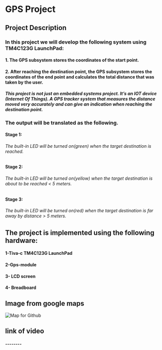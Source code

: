# GPS Project 
## Project Description
### In this project we will develop the following system using TM4C123G LaunchPad:
#### 1. The GPS subsystem stores the coordinates of the start point.
#### 2. After reaching the destination point, the GPS subsystem stores the coordinates of the end point and calculates the total distance that was taken by the user.
##### This project is not just an embedded systems project. It’s an IOT device (Internet Of Things). A GPS tracker system that measures the distance moved very accurately and can give an indication when reaching the destination point.

### The output will be translated as the following.
####  Stage 1: 
###### The built-in LED will be turned on(green) when the target destination is reached.
####  Stage 2:
###### The built-in LED will be turned on(yellow) when the target destination is about to be reached < 5 meters.
#### Stage 3:
###### The built-in LED will be turned on(red) when the target destination is far away by distance > 5 meters.


## The project is implemented using the following hardware:
#### 1-Tiva-c TM4C123G LaunchPad
#### 2-Gps-module 
#### 3- LCD screen
#### 4- Breadboard 

## Image from google maps
![Map for Github](https://user-images.githubusercontent.com/132308899/236042032-442ab570-1483-45e2-8769-1b341e484479.png)

## link of video
##### --------

